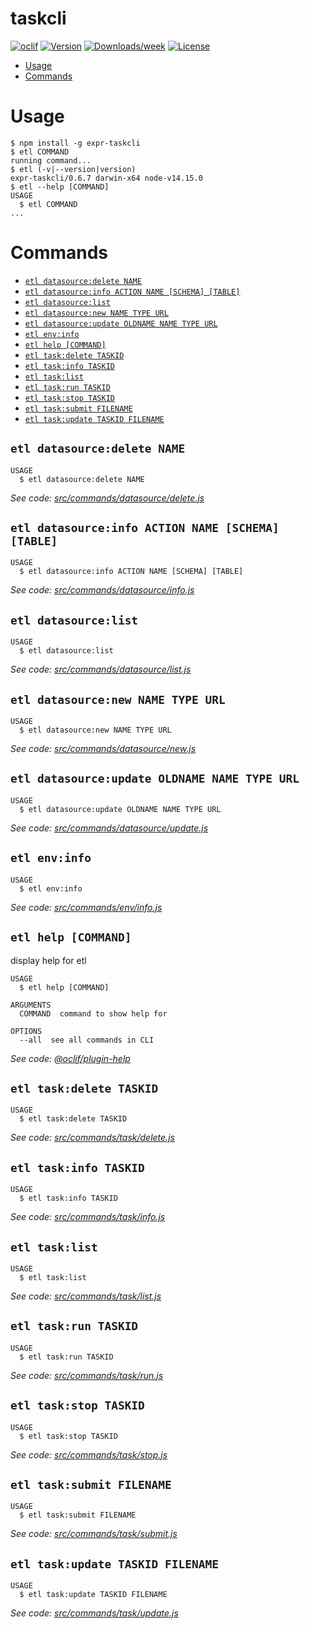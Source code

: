 taskcli
=======



[![oclif](https://img.shields.io/badge/cli-oclif-brightgreen.svg)](https://oclif.io)
[![Version](https://img.shields.io/npm/v/expr-taskcli.svg)](https://npmjs.org/package/expr-taskcli)
[![Downloads/week](https://img.shields.io/npm/dw/expr-taskcli.svg)](https://npmjs.org/package/expr-taskcli)
[![License](https://img.shields.io/npm/l/expr-taskcli.svg)](https://github.com/yjhatfdu/taskcli/blob/master/package.json)

<!-- toc -->
* [Usage](#usage)
* [Commands](#commands)
<!-- tocstop -->
# Usage
<!-- usage -->
```sh-session
$ npm install -g expr-taskcli
$ etl COMMAND
running command...
$ etl (-v|--version|version)
expr-taskcli/0.6.7 darwin-x64 node-v14.15.0
$ etl --help [COMMAND]
USAGE
  $ etl COMMAND
...
```
<!-- usagestop -->
# Commands
<!-- commands -->
* [`etl datasource:delete NAME`](#etl-datasourcedelete-name)
* [`etl datasource:info ACTION NAME [SCHEMA] [TABLE]`](#etl-datasourceinfo-action-name-schema-table)
* [`etl datasource:list`](#etl-datasourcelist)
* [`etl datasource:new NAME TYPE URL`](#etl-datasourcenew-name-type-url)
* [`etl datasource:update OLDNAME NAME TYPE URL`](#etl-datasourceupdate-oldname-name-type-url)
* [`etl env:info`](#etl-envinfo)
* [`etl help [COMMAND]`](#etl-help-command)
* [`etl task:delete TASKID`](#etl-taskdelete-taskid)
* [`etl task:info TASKID`](#etl-taskinfo-taskid)
* [`etl task:list`](#etl-tasklist)
* [`etl task:run TASKID`](#etl-taskrun-taskid)
* [`etl task:stop TASKID`](#etl-taskstop-taskid)
* [`etl task:submit FILENAME`](#etl-tasksubmit-filename)
* [`etl task:update TASKID FILENAME`](#etl-taskupdate-taskid-filename)

## `etl datasource:delete NAME`

```
USAGE
  $ etl datasource:delete NAME
```

_See code: [src/commands/datasource/delete.js](https://github.com/yjhatfdu/taskcli/blob/v0.6.7/src/commands/datasource/delete.js)_

## `etl datasource:info ACTION NAME [SCHEMA] [TABLE]`

```
USAGE
  $ etl datasource:info ACTION NAME [SCHEMA] [TABLE]
```

_See code: [src/commands/datasource/info.js](https://github.com/yjhatfdu/taskcli/blob/v0.6.7/src/commands/datasource/info.js)_

## `etl datasource:list`

```
USAGE
  $ etl datasource:list
```

_See code: [src/commands/datasource/list.js](https://github.com/yjhatfdu/taskcli/blob/v0.6.7/src/commands/datasource/list.js)_

## `etl datasource:new NAME TYPE URL`

```
USAGE
  $ etl datasource:new NAME TYPE URL
```

_See code: [src/commands/datasource/new.js](https://github.com/yjhatfdu/taskcli/blob/v0.6.7/src/commands/datasource/new.js)_

## `etl datasource:update OLDNAME NAME TYPE URL`

```
USAGE
  $ etl datasource:update OLDNAME NAME TYPE URL
```

_See code: [src/commands/datasource/update.js](https://github.com/yjhatfdu/taskcli/blob/v0.6.7/src/commands/datasource/update.js)_

## `etl env:info`

```
USAGE
  $ etl env:info
```

_See code: [src/commands/env/info.js](https://github.com/yjhatfdu/taskcli/blob/v0.6.7/src/commands/env/info.js)_

## `etl help [COMMAND]`

display help for etl

```
USAGE
  $ etl help [COMMAND]

ARGUMENTS
  COMMAND  command to show help for

OPTIONS
  --all  see all commands in CLI
```

_See code: [@oclif/plugin-help](https://github.com/oclif/plugin-help/blob/v3.2.0/src/commands/help.ts)_

## `etl task:delete TASKID`

```
USAGE
  $ etl task:delete TASKID
```

_See code: [src/commands/task/delete.js](https://github.com/yjhatfdu/taskcli/blob/v0.6.7/src/commands/task/delete.js)_

## `etl task:info TASKID`

```
USAGE
  $ etl task:info TASKID
```

_See code: [src/commands/task/info.js](https://github.com/yjhatfdu/taskcli/blob/v0.6.7/src/commands/task/info.js)_

## `etl task:list`

```
USAGE
  $ etl task:list
```

_See code: [src/commands/task/list.js](https://github.com/yjhatfdu/taskcli/blob/v0.6.7/src/commands/task/list.js)_

## `etl task:run TASKID`

```
USAGE
  $ etl task:run TASKID
```

_See code: [src/commands/task/run.js](https://github.com/yjhatfdu/taskcli/blob/v0.6.7/src/commands/task/run.js)_

## `etl task:stop TASKID`

```
USAGE
  $ etl task:stop TASKID
```

_See code: [src/commands/task/stop.js](https://github.com/yjhatfdu/taskcli/blob/v0.6.7/src/commands/task/stop.js)_

## `etl task:submit FILENAME`

```
USAGE
  $ etl task:submit FILENAME
```

_See code: [src/commands/task/submit.js](https://github.com/yjhatfdu/taskcli/blob/v0.6.7/src/commands/task/submit.js)_

## `etl task:update TASKID FILENAME`

```
USAGE
  $ etl task:update TASKID FILENAME
```

_See code: [src/commands/task/update.js](https://github.com/yjhatfdu/taskcli/blob/v0.6.7/src/commands/task/update.js)_
<!-- commandsstop -->
